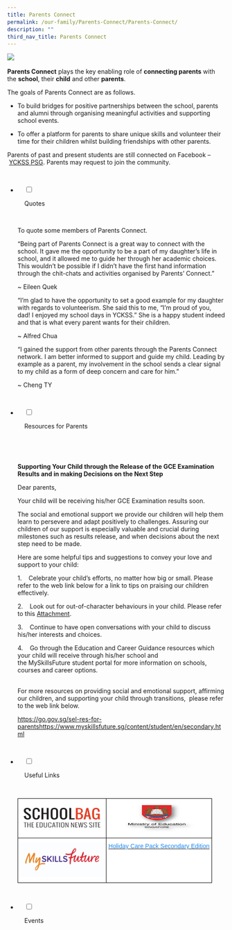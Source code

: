 ```yaml
---
title: Parents Connect
permalink: /our-family/Parents-Connect/Parents-Connect/
description: ""
third_nav_title: Parents Connect
---
```

![](/images/Our%20Family/Parents%20Connect/Parents%20Connect/P1.jpg)

**Parents Connect** plays the key enabling role of **connecting parents** with the **school**, their **child** and other **parents**.  
  
The goals of Parents Connect are as follows.  
  

*   To build bridges for positive partnerships between the school, parents and alumni through organising meaningful activities and supporting school events.  
    
*   To offer a platform for parents to share unique skills and volunteer their time for their children whilst building friendships with other parents.  
    

  
Parents of past and present students are still connected on Facebook – [YCKSS PSG](https://www.facebook.com/groups/641464419329743/). Parents may request to join the community.

<ul class="jekyllcodex_accordion">

  <li>

    <input type="checkbox" id="accordion1">

    <label for="accordion1">Quotes</label>

    <div>

<p> To quote some members of Parents Connect.<br> 
  
“Being part of Parents Connect is a great way to connect with the school. It gave me the opportunity to be a part of my daughter’s life in school, and it allowed me to guide her through her academic choices. This wouldn’t be possible if I didn’t have the first hand information through the chit-chats and activities organised by Parents’ Connect.” <br> 
  
~ Eileen Quek<br> 
  
“I’m glad to have the opportunity to set a good example for my daughter with regards to volunteerism. She said this to me, “I’m proud of you, dad! I enjoyed my school days in YCKSS.” She is a happy student indeed and that is what every parent wants for their children.<br> 
  
~ Alfred Chua<br>  
  
“I gained the support from other parents through the Parents Connect network. I am better informed to support and guide my child. Leading by example as a parent, my involvement in the school sends a clear signal to my child as a form of deep concern and care for him.”<br>  
  
~ Cheng TY<br>
			</p>

    </div>

</li>
	<li>

    <input type="checkbox" id="accordion2">

    <label for="accordion2">Resources for Parents</label>

    <div>

      <p> <b>Supporting Your Child through the Release of the GCE Examination Results and in making Decisions on the Next Step</b><br>

  

Dear parents,<br>  

  

Your child will be receiving his/her GCE Examination results soon.<br>

  

The social and emotional support we provide our children will help them learn to persevere and adapt positively to challenges. Assuring our children of our support is especially valuable and crucial during milestones such as results release, and when decisions about the next step need to be made.<br>

  

Here are some helpful tips and suggestions to convey your love and support to your child:<br>

  

1.    Celebrate your child’s efforts, no matter how big or small. Please refer to the web link below for a link to tips on praising our children effectively.<br>

2.    Look out for out-of-character behaviours in your child. Please refer to this <a href="/files/Parents%20Connect/Resources%20for%20Parents/Parents%20Resource.pdf">Attachment</a>.<br>

3.    Continue to have open conversations with your child to discuss his/her interests and choices.<br>

4.    Go through the Education and Career Guidance resources which your child will receive through his/her school and the MySkillsFuture student portal for more information on schools, courses and career options.<br> 

  

For more resources on providing social and emotional support, affirming our children, and supporting your child through transitions,  please refer to the web link below.<br>

  <a href="https://go.gov.sg/sel-res-for-parentshttps://www.myskillsfuture.sg/content/student/en/secondary.html">https://go.gov.sg/sel-res-for-parentshttps://www.myskillsfuture.sg/content/student/en/secondary.html</a>

</p>

    </div>

</li>
	
<li>

    <input type="checkbox" id="accordion3">

    <label for="accordion3">Useful Links</label>

    <div>

<p> <style type="text/css">
.tg  {border-collapse:collapse;border-spacing:0;}
.tg td{border-color:black;border-style:solid;border-width:1px;font-family:Arial, sans-serif;font-size:14px;
  overflow:hidden;padding:10px 5px;word-break:normal;}
.tg th{border-color:black;border-style:solid;border-width:1px;font-family:Arial, sans-serif;font-size:14px;
  font-weight:normal;overflow:hidden;padding:10px 5px;word-break:normal;}
.tg .tg-hmcn{background-color:#FFF;color:#1E87F0;text-align:center;vertical-align:top}
.tg .tg-f4yw{background-color:#FFF;text-align:center;vertical-align:middle}
</style>
<table class="tg">
<thead>
  <tr>
    <th class="tg-f4yw"><img src="/images/Our%20Family/Parents%20Connect/Useful%20Links/U1.png" alt="Schoolbag.png" width="193" height="59"></th>
    <th class="tg-f4yw"><img src="/images/Our%20Family/Parents%20Connect/Useful%20Links/U2.jpg" alt="MOE.jpg" width="204" height="67"></th>
  </tr>
</thead>
<tbody>
  <tr>
    <td class="tg-f4yw"><img src="/images/Our%20Family/Parents%20Connect/Useful%20Links/U3.jpg" alt="logo_myskillsfuture.jpg" width="193" height="79"></td>
    <td class="tg-hmcn"><a href="/files/Parents%20Connect/Useful%20Links/Holiday%20Care%20Pack%20Secondary%20Edition.pdf"><span style="text-decoration:none;color:#1E87F0">Holiday Care Pack Secondary Edition</span></a> </td>
  </tr>
</tbody>
</table>
			</p>

    </div>

</li>
	
<li>

    <input type="checkbox" id="accordion4">

    <label for="accordion4">Events</label>

    <div>

<p> </p>

  </div>

</li>
	
	

	
</ul>